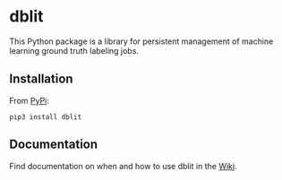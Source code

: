 # dblit

This Python package is a library for persistent management of machine learning ground truth labeling jobs.


## Installation

From [PyPi](https://pypi.python.org/pypi/dblit/):

```
pip3 install dblit
```

## Documentation

Find documentation on when and how to use dblit in the [Wiki](https://github.com/BigNerd/dblit/wiki).
